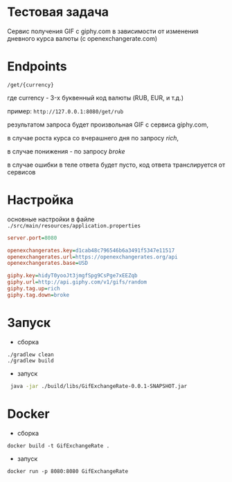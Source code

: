 # Тестовая задача
Сервис получения GIF с giphy.com в зависимости от изменения дневного курса валюты (с openexchangerate.com)

# Endpoints
`/get/{currency}`

где currency - 3-х буквенный код валюты (RUB, EUR, и т.д.)

пример: `http://127.0.0.1:8080/get/rub`

результатом запроса будет произвольная GIF с сервиса giphy.com,

в случае роста курса со вчерашнего дня по запросу _rich_,

в случае понижения - по запросу _broke_

в случае ошибки в теле ответа будет пусто, код ответа транслируется от сервисов


# Настройка

основные настройки в файле 
`./src/main/resources/application.properties`

```ini
server.port=8080

openexchangerates.key=d1cab48c796546b6a3491f5347e11517
openexchangerates.url=https://openexchangerates.org/api
openexchangerates.base=USD

giphy.key=hidyT0yooJt3jmgfSpg9CsPge7xEEZqb
giphy.url=http://api.giphy.com/v1/gifs/random
giphy.tag.up=rich
giphy.tag.down=broke
```
# Запуск
- сборка
```
./gradlew clean
./gradlew build
```
- запуск
```sh
 java -jar ./build/libs/GifExchangeRate-0.0.1-SNAPSHOT.jar
```

# Docker
- сборка
```
docker build -t GifExchangeRate .
```
- запуск
```
docker run -p 8080:8080 GifExchangeRate
```
